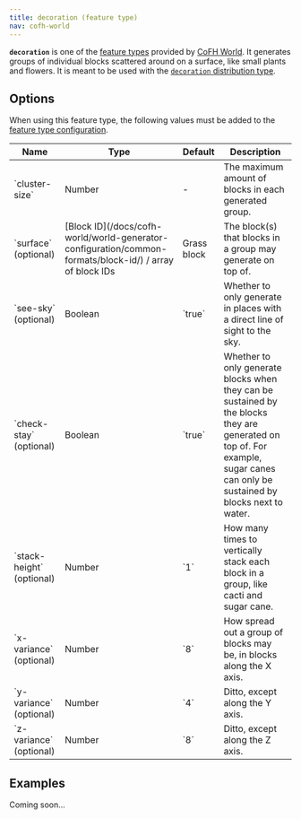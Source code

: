 ```yaml
---
title: decoration (feature type)
nav: cofh-world
---
```


**`decoration`** is one of the [feature
types](/docs/cofh-world/world-generator-configuration/feature-types/) provided
by [CoFH World](/docs/cofh-world/). It generates groups of individual blocks
scattered around on a surface, like small plants and flowers. It is meant to be
used with the [`decoration` distribution
type](/docs/cofh-world/world-generator-configuration/distribution-types/decoration/).


Options
-------

When using this feature type, the following values must be added to the [feature
type
configuration](/docs/cofh-world/world-generator-configuration/feature-format/#feature-type-configuration).

<div class="uk-overflow-container">
    <table class="uk-table uk-table-striped uk-text-small">
        <thead>
            <tr>
                <th>Name</th>
                <th>Type</th>
                <th>Default</th>
                <th>Description</th>
            </tr>
        </thead>
        <tbody>
            <tr>
                <td markdown="span">`cluster-size`</td>
                <td>Number</td>
                <td>-</td>
                <td>The maximum amount of blocks in each generated group.</td>
            </tr>
            <tr>
                <td markdown="span">`surface` (optional)</td>
                <td markdown="span">
                    [Block ID](/docs/cofh-world/world-generator-configuration/common-formats/block-id/)
                    / array of block IDs
                </td>
                <td>Grass block</td>
                <td>The block(s) that blocks in a group may generate on top of.</td>
            </tr>
            <tr>
                <td markdown="span">`see-sky` (optional)</td>
                <td>Boolean</td>
                <td markdown="span">`true`</td>
                <td>
                    Whether to only generate in places with a direct line of
                    sight to the sky.
                </td>
            </tr>
            <tr>
                <td markdown="span">`check-stay` (optional)</td>
                <td>Boolean</td>
                <td markdown="span">`true`</td>
                <td>
                    Whether to only generate blocks when they can be sustained
                    by the blocks they are generated on top of. For example,
                    sugar canes can only be sustained by blocks next to water.
                </td>
            </tr>
            <tr>
                <td markdown="span">`stack-height` (optional)</td>
                <td>Number</td>
                <td markdown="span">`1`</td>
                <td>
                    How many times to vertically stack each block in a group,
                    like cacti and sugar cane.
                </td>
            </tr>
            <tr>
                <td markdown="span">`x-variance` (optional)</td>
                <td>Number</td>
                <td markdown="span">`8`</td>
                <td>How spread out a group of blocks may be, in blocks along the X axis.</td>
            </tr>
            <tr>
                <td markdown="span">`y-variance` (optional)</td>
                <td>Number</td>
                <td markdown="span">`4`</td>
                <td>Ditto, except along the Y axis.</td>
            </tr>
            <tr>
                <td markdown="span">`z-variance` (optional)</td>
                <td>Number</td>
                <td markdown="span">`8`</td>
                <td>Ditto, except along the Z axis.</td>
            </tr>
        </tbody>
    </table>
</div>


Examples
--------

Coming soon...

